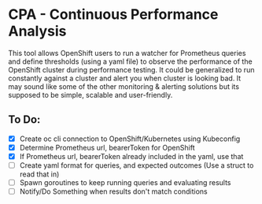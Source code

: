 # CPA - Continuous Performance Analysis


This tool allows OpenShift users to run a watcher for Prometheus queries and define thresholds (using a yaml file) to observe the performance of the OpenShift cluster during performance testing.  It could be generalized to run constantly against a cluster and alert you when cluster is looking bad. It may sound like some of the other monitoring & alerting solutions but its supposed to be simple, scalable and user-friendly.

## To Do:

* [x] Create oc cli connection to OpenShift/Kubernetes using Kubeconfig
* [x] Determine Prometheus url, bearerToken for OpenShift
* [x] If Prometheus url, bearerToken already included in the yaml, use that
* [ ] Create yaml format for queries, and expected outcomes (Use a struct to read that in)
* [ ] Spawn goroutines to keep running queries and evaluating results
* [ ] Notify/Do Something when results don't match conditions